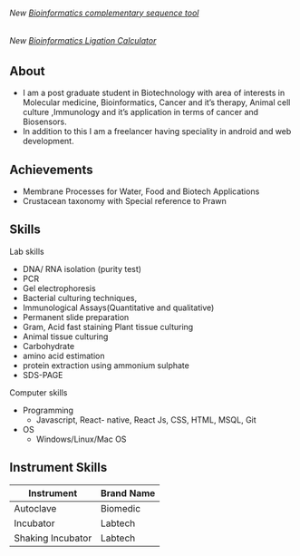 <h6><span class="badge badge-secondary">New</span> <a href="./tool.html">Bioinformatics complementary sequence tool</a></h6>
<h6><span class="badge badge-secondary">New</span> <a href="./tool2.html">Bioinformatics Ligation Calculator</a></h6>


## About

* I am a post graduate student in Biotechnology with area of interests in Molecular medicine, Bioinformatics, Cancer and it’s therapy, Animal cell culture ,Immunology and it’s application in terms of cancer and Biosensors.
* In addition to this I am a freelancer having speciality in android and web development.

## Achievements

* Membrane Processes for Water, Food and Biotech Applications
* Crustacean taxonomy with Special reference to Prawn

## Skills

<span class="badge badge-secondary">Lab skills</span>

* DNA/ RNA isolation (purity test)
* PCR 
* Gel electrophoresis
* Bacterial culturing techniques,
* Immunological Assays(Quantitative and qualitative)
* Permanent slide preparation
* Gram, Acid fast staining Plant tissue culturing
* Animal tissue culturing
* Carbohydrate
* amino acid estimation
* protein extraction using ammonium sulphate
* SDS-PAGE

<span class="badge badge-secondary">Computer skills</span>

* Programming 
    * Javascript, React- native, React Js, CSS, HTML, MSQL, Git
* OS
    * Windows/Linux/Mac OS

## Instrument Skills

<table class="table table-striped">
  <thead class="thead-dark">
    <tr>
      <th scope="col">Instrument</th>
      <th scope="col">Brand Name</th>
    </tr>
  </thead>
  <tbody>
    <tr>
      <td>Autoclave</td>
      <td>Biomedic</td>
    </tr>
    <tr>
          <td>Incubator</td>
          <td>Labtech</td>
     </tr>
    <tr>
         <td>Shaking Incubator</td>
         <td>Labtech</td>
     </tr>
  </tbody>
</table>
